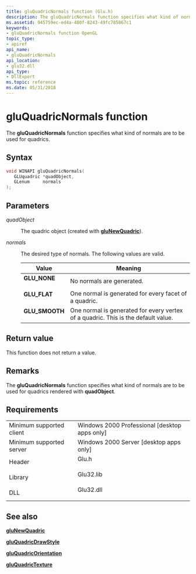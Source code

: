 ```yaml
---
title: gluQuadricNormals function (Glu.h)
description: The gluQuadricNormals function specifies what kind of normals are to be used for quadrics.
ms.assetid: 945759ec-ed4a-480f-8243-49fc785867c1
keywords:
- gluQuadricNormals function OpenGL
topic_type:
- apiref
api_name:
- gluQuadricNormals
api_location:
- glu32.dll
api_type:
- DllExport
ms.topic: reference
ms.date: 05/31/2018
---
```


# gluQuadricNormals function

The **gluQuadricNormals** function specifies what kind of normals are to be used for quadrics.

## Syntax


```C++
void WINAPI gluQuadricNormals(
   GLUquadric *quadObject,
   GLenum     normals
);
```



## Parameters

<dl> <dt>

*quadObject* 
</dt> <dd>

The quadric object (created with [**gluNewQuadric**](glunewquadric.md)).

</dd> <dt>

*normals* 
</dt> <dd>

The desired type of normals. The following values are valid.



| Value                                                                                                                                                | Meaning                                                                                      |
|------------------------------------------------------------------------------------------------------------------------------------------------------|----------------------------------------------------------------------------------------------|
| <span id="GLU_NONE"></span><span id="glu_none"></span><dl> <dt>**GLU\_NONE**</dt> </dl>       | No normals are generated.<br/>                                                         |
| <span id="GLU_FLAT"></span><span id="glu_flat"></span><dl> <dt>**GLU\_FLAT**</dt> </dl>       | One normal is generated for every facet of a quadric.<br/>                             |
| <span id="GLU_SMOOTH"></span><span id="glu_smooth"></span><dl> <dt>**GLU\_SMOOTH**</dt> </dl> | One normal is generated for every vertex of a quadric. This is the default value.<br/> |



 

</dd> </dl>

## Return value

This function does not return a value.

## Remarks

The **gluQuadricNormals** function specifies what kind of normals are to be used for quadrics rendered with **quadObject**.

## Requirements



|                                     |                                                                                      |
|-------------------------------------|--------------------------------------------------------------------------------------|
| Minimum supported client<br/> | Windows 2000 Professional \[desktop apps only\]<br/>                           |
| Minimum supported server<br/> | Windows 2000 Server \[desktop apps only\]<br/>                                 |
| Header<br/>                   | <dl> <dt>Glu.h</dt> </dl>     |
| Library<br/>                  | <dl> <dt>Glu32.lib</dt> </dl> |
| DLL<br/>                      | <dl> <dt>Glu32.dll</dt> </dl> |



## See also

<dl> <dt>

[**gluNewQuadric**](glunewquadric.md)
</dt> <dt>

[**gluQuadricDrawStyle**](gluquadricdrawstyle.md)
</dt> <dt>

[**gluQuadricOrientation**](gluquadricorientation.md)
</dt> <dt>

[**gluQuadricTexture**](gluquadrictexture.md)
</dt> </dl>

 

 






